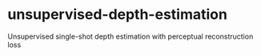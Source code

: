 # unsupervised-depth-estimation
Unsupervised single-shot depth estimation with perceptual reconstruction loss
